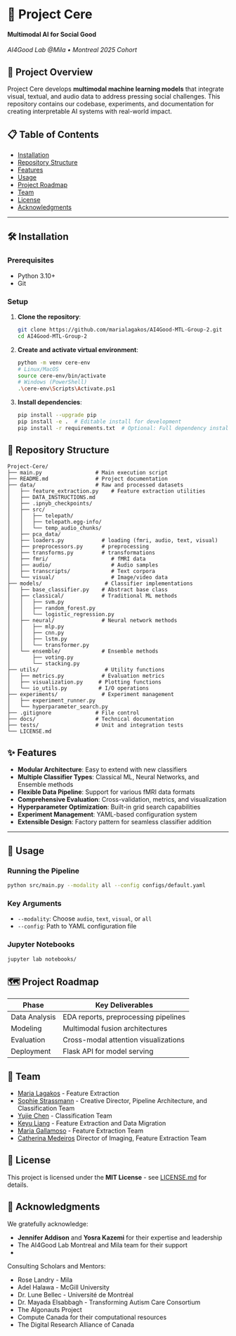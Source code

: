 

# 🧠 Project Cere

#### Multimodal AI for Social Good

*AI4Good Lab @Mila • Montreal 2025 Cohort*

## 🌟 Project Overview

Project Cere develops **multimodal machine learning models** that integrate visual, textual, and audio data to address pressing social challenges. This repository contains our codebase, experiments, and documentation for creating interpretable AI systems with real-world impact.

## 📋 Table of Contents

- [Installation](#-installation)
- [Repository Structure](#-repository-structure)
- [Features](#-features)
- [Usage](#-usage)
- [Project Roadmap](#-project-roadmap)
- [Team](#-team)
- [License](#-license)
- [Acknowledgments](#-acknowledgments)


-------------------------


## 🛠️ Installation

### Prerequisites

- Python 3.10+
- Git

### Setup
1. **Clone the repository**:

   ```bash
   git clone https://github.com/marialagakos/AI4Good-MTL-Group-2.git
   cd AI4Good-MTL-Group-2
   ```

2. **Create and activate virtual environment**:

   ```bash
   python -m venv cere-env
   # Linux/MacOS
   source cere-env/bin/activate
   # Windows (PowerShell)
   .\cere-env\Scripts\Activate.ps1
   ```

3. **Install dependencies**:

   ```bash
   pip install --upgrade pip
   pip install -e .  # Editable install for development
   pip install -r requirements.txt  # Optional: Full dependency install
   ```

## 📂 Repository Structure

```
Project-Cere/
├── main.py                 # Main execution script
├── README.md               # Project documentation
├── data/                   # Raw and processed datasets
│   ├── feature_extraction.py    # Feature extraction utilities
│   ├── DATA_INSTRUCTIONS.md
│   ├── .ipnyb_checkpoints/
│   ├── src/                 
│   │   ├── telepath/
│   │   ├── telepath.egg-info/
│   │   └── temp_audio_chunks/
│   ├── pca_data/
│   ├── loaders.py            # loading (fmri, audio, text, visual)
│   ├── preprocessors.py      # preprocessing
│   ├── transforms.py         # transformations
│   ├── fmri/                    # fMRI data
│   ├── audio/                   # Audio samples
│   ├── transcripts/             # Text corpora
│   └── visual/                  # Image/video data
├── models/                    # Classifier implementations
│   ├── base_classifier.py    # Abstract base class
│   ├── classical/            # Traditional ML methods
│   │   ├── svm.py
│   │   ├── random_forest.py
│   │   └── logistic_regression.py
│   ├── neural/               # Neural network methods
│   │   ├── mlp.py
│   │   ├── cnn.py
│   │   ├── lstm.py
│   │   └── transformer.py
│   └── ensemble/             # Ensemble methods
│       ├── voting.py
│       └── stacking.py
├── utils/                     # Utility functions
│   ├── metrics.py            # Evaluation metrics
│   ├── visualization.py     # Plotting functions
│   └── io_utils.py          # I/O operations
├── experiments/              # Experiment management
│   ├── experiment_runner.py
│   └── hyperparameter_search.py
├── .gitignore              # File control
├── docs/                   # Technical documentation
├── tests/                  # Unit and integration tests
└── LICENSE.md
```

## ✨ Features

- **Modular Architecture**: Easy to extend with new classifiers
- **Multiple Classifier Types**: Classical ML, Neural Networks, and Ensemble methods
- **Flexible Data Pipeline**: Support for various fMRI data formats
- **Comprehensive Evaluation**: Cross-validation, metrics, and visualization
- **Hyperparameter Optimization**: Built-in grid search capabilities
- **Experiment Management**: YAML-based configuration system
- **Extensible Design**: Factory pattern for seamless classifier addition

-------------------------


## 🚀 Usage

### Running the Pipeline

```bash
python src/main.py --modality all --config configs/default.yaml
```

### Key Arguments

- `--modality`: Choose `audio`, `text`, `visual`, or `all`
- `--config`: Path to YAML configuration file

### Jupyter Notebooks

```bash
jupyter lab notebooks/
```

## 🗺️ Project Roadmap

| Phase          | Key Deliverables                          |
|----------------|------------------------------------------|
| Data Analysis  | EDA reports, preprocessing pipelines     |
| Modeling       | Multimodal fusion architectures          |
| Evaluation     | Cross-modal attention visualizations     |
| Deployment     | Flask API for model serving              |

## 👥 Team

- [Maria Lagakos](https://github.com/marialagakos) - Feature Extraction
- [Sophie Strassmann](https://github.com/sophiestrazie) - Creative Director, Pipeline Architecture, and Classification Team
- [Yujie Chen](https://github.com/huricaneee) - Classification Team
- [Keyu Liang](https://github.com/Keyu17) - Feature Extraction and Data Migration
- [Maria Gallamoso](https://github.com/mariagarcia) - Feature Extraction Team
- [Catherina Medeiros](https://github.com/cathmedeiros) Director of Imaging, Feature Extraction Team


## 📜 License

This project is licensed under the **MIT License** - see [LICENSE.md](LICENSE.md) for details.

## 🙏 Acknowledgments

We gratefully acknowledge:

- **Jennifer Addison** and **Yosra Kazemi** for their expertise and leadership
- The AI4Good Lab Montreal and Mila team for their support
- 

Consulting Scholars and Mentors:

- Rose Landry - Mila
- Adel Halawa - McGill University
- Dr. Lune Bellec - Université de Montréal
- Dr. Mayada Elsabbagh - Transforming Autism Care Consortium
- The Algonauts Project
- Compute Canada for their computational resources
- The Digital Research Alliance of Canada
